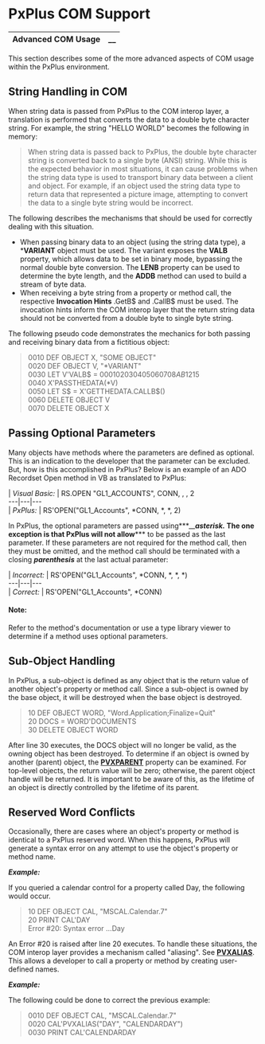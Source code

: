 # PxPlus COM Support

**Advanced COM Usage** |  **__**  
---|---  
  
This section describes some of the more advanced aspects of COM usage within the PxPlus environment.

## String Handling in COM

When string data is passed from PxPlus to the COM interop layer, a translation is performed that converts the data to a double byte character string. For example, the string "HELLO WORLD" becomes the following in memory:

> When string data is passed back to PxPlus, the double byte character string is converted back to a single byte (ANSI) string. While this is the expected behavior in most situations, it can cause problems when the string data type is used to transport binary data between a client and object. For example, if an object used the string data type to return data that represented a picture image, attempting to convert the data to a single byte string would be incorrect.

The following describes the mechanisms that should be used for correctly dealing with this situation.

  * When passing binary data to an object (using the string data type), a ***VARIANT** object must be used. The variant exposes the **VALB** property, which allows data to be set in binary mode, bypassing the normal double byte conversion. The **LENB** property can be used to determine the byte length, and the **ADDB** method can used to build a stream of byte data.
  * When receiving a byte string from a property or method call, the respective **Invocation Hints** .GetB$ and .CallB$ must be used. The invocation hints inform the COM interop layer that the return string data should not be converted from a double byte to single byte string.



The following pseudo code demonstrates the mechanics for both passing and receiving binary data from a fictitious object:

> 0010 DEF OBJECT X, "SOME OBJECT"   
>  0020 DEF OBJECT V, "*VARIANT"   
>  0030 LET V'VALB$ = $000102030405060708AB1215$   
>  0040 X'PASSTHEDATA(*V)   
>  0050 LET S$ = X'GETTHEDATA.CALLB$()   
>  0060 DELETE OBJECT V   
>  0070 DELETE OBJECT X

##  Passing Optional Parameters

Many objects have methods where the parameters are defined as optional. This is an indication to the developer that the parameter can be excluded. But, how is this accomplished in PxPlus? Below is an example of an ADO Recordset Open method in VB as translated to PxPlus:

|  _Visual Basic:_ |  RS.OPEN "GL1_ACCOUNTS", CONN, , , 2  
---|---|---  
|  _PxPlus:_ |  RS'OPEN("GL1_Accounts", *CONN, *, *, 2)  
  
In PxPlus, the optional parameters are passed using***__**_asterisk._ The one exception is that PxPlus will not allow***** to be passed as the last parameter. If these parameters are not required for the method call, then they must be omitted, and the method call should be terminated with a closing **_parenthesis_** at the last actual parameter:

|  _Incorrect:_ |  RS'OPEN("GL1_Accounts", *CONN, *, *, *)  
---|---|---  
|  _Correct:_ |  RS'OPEN("GL1_Accounts", *CONN)  
  
#### **Note:**  
Refer to the method's documentation or use a type library viewer to determine if a method uses optional parameters.

## Sub-Object Handling

In PxPlus, a sub-object is defined as any object that is the return value of another object's property or method call. Since a sub-object is owned by the base object, it will be destroyed when the base object is destroyed.

> 10 DEF OBJECT WORD, "Word.Application;Finalize=Quit"   
>  20 DOCS = WORD'DOCUMENTS   
>  30 DELETE OBJECT WORD

After line 30 executes, the DOCS object will no longer be valid, as the owning object has been destroyed. To determine if an object is owned by another (parent) object, the **[PVXPARENT](Extended%20Properties%20and%20Methods.htm#pvxparent)** property can be examined. For top-level objects, the return value will be zero; otherwise, the parent object handle will be returned. It is important to be aware of this, as the lifetime of an object is directly controlled by the lifetime of its parent.

## Reserved Word Conflicts

Occasionally, there are cases where an object's property or method is identical to a PxPlus reserved word. When this happens, PxPlus will generate a syntax error on any attempt to use the object's property or method name.

**_Example:_**

If you queried a calendar control for a property called Day, the following would occur.

> 10 DEF OBJECT CAL, "MSCAL.Calendar.7"   
>  20 PRINT CAL'DAY   
>  Error #20: Syntax error ...Day

An Error #20 is raised after line 20 executes. To handle these situations, the COM interop layer provides a mechanism called "aliasing". See **[PVXALIAS](Extended%20Properties%20and%20Methods.htm#pvxalias)**. This allows a developer to call a property or method by creating user-defined names.

**_Example:_**

The following could be done to correct the previous example:

> 0010 DEF OBJECT CAL, "MSCAL.Calendar.7"   
>  0020 CAL'PVXALIAS("DAY", "CALENDARDAY")   
>  0030 PRINT CAL'CALENDARDAY
